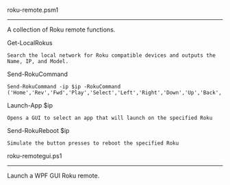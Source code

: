 
roku-remote.psm1
________________

A collection of Roku remote functions.

Get-LocalRokus 

	Search the local network for Roku compatible devices and outputs the Name, IP, and Model.

Send-RokuCommand 
	
	Send-RokuCommand -ip $ip -RokuCommand ('Home','Rev','Fwd','Play','Select','Left','Right','Down','Up','Back','InstandReplay','Info','Backspace','Search','Enter','FindRemote')

Launch-App $ip

	Opens a GUI to select an app that will launch on the specified Roku

Send-RokuReboot $ip 

	Simulate the button presses to reboot the specified Roku
	




roku-remotegui.ps1
_____________________

Launch a WPF GUI Roku remote.

